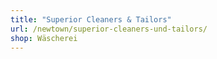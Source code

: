 ```yaml
---
title: "Superior Cleaners & Tailors"
url: /newtown/superior-cleaners-und-tailors/
shop: Wäscherei
---
```

